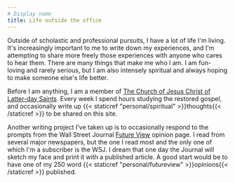 ```yaml
---
# Display name
title: Life outside the office
---
```


Outside of scholastic and professional pursuits, I have a lot of life I'm 
living. It's increasingly important to me to write down my experiences, and I'm
attempting to share more freely those experiences with anyone who cares to hear 
them.
There are many things that make me who I am. I am fun-loving and rarely serious,
but I am also intensely spiritual and always hoping to make someone else's life
better.

Before I am anything, I am a member of [The Church of Jesus Christ of Latter-day
Saints](https://www.churchofjesuschrist.org/?lang=eng). Every week I spend hours
studying the restored gospel, and occasionally write up 
{{< staticref "personal/spiritual" >}}thoughts{{< /staticref >}} to be
shared on this site.

Another writing project I've taken up is to occasionally respond to the prompts
from the Wall Street Journal 
[Future View](https://www.wsj.com/news/types/future-view) opinion page. 
I read from
several major newspapers, but the one I read most and the only one of which I'm
a subscriber is the WSJ. I dream that one day the Journal will sketch my face
and print it with a published article. A good start would be to have one of my
250 word 
{{< staticref "personal/futureview" >}}opinions{{< /staticref >}} published.

